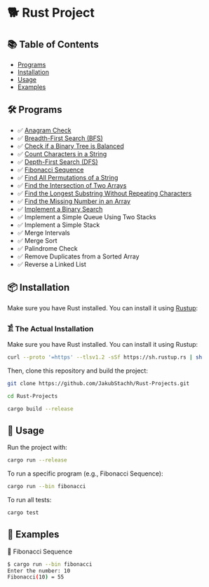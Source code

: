 # 🐕 Rust Project


## 📚 Table of Contents
- [Programs](#-programs)
- [Installation](#-installation)
- [Usage](#-usage)
- [Examples](#-examples)

## 🛠 Programs
- ✅ [Anagram Check](https://github.com/JakubStachh/Rust-Projects/tree/main/Rust%20Projects/Anagram%20Check)
- ✅ [Breadth-First Search (BFS)](https://github.com/JakubStachh/Rust-Projects/tree/main/Rust%20Projects/Breadth-First%20Search%20(BFS))
- ✅ [Check if a Binary Tree is Balanced](https://github.com/JakubStachh/Rust-Projects/tree/main/Rust%20Projects/Check%20if%20a%20Binary%20Tree%20is%20Balanced)
- ✅ [Count Characters in a String](https://github.com/JakubStachh/Rust-Projects/tree/main/Rust%20Projects/Count%20Characters%20in%20a%20String)
- ✅ [Depth-First Search (DFS)](https://github.com/JakubStachh/Rust-Projects/tree/main/Rust%20Projects/Depth-First%20Search%20(DFS))
- ✅ [Fibonacci Sequence](https://github.com/JakubStachh/Rust-Projects/tree/main/Rust%20Projects/Fibonacci%20Sequence)
- ✅ [Find All Permutations of a String](https://github.com/JakubStachh/Rust-Projects/tree/main/Rust%20Projects/Find%20All%20Permutations%20of%20a%20String)
- ✅ [Find the Intersection of Two Arrays](https://github.com/JakubStachh/Rust-Projects/tree/main/Rust%20Projects/Find%20the%20Intersection%20of%20Two%20Arrays)
- ✅ [Find the Longest Substring Without Repeating Characters](https://github.com/JakubStachh/Rust-Projects/tree/main/Rust%20Projects/Find%20the%20Longest%20Substring%20Without%20Repeating%20Characters)
- ✅ [Find the Missing Number in an Array](https://github.com/JakubStachh/Rust-Projects/tree/main/Rust%20Projects/Find%20the%20Missing%20Number%20in%20an%20Array)
- ✅ [Implement a Binary Search](https://github.com/JakubStachh/Rust-Projects/tree/main/Rust%20Projects/Implement%20a%20Binary%20Search)
- ✅ Implement a Simple Queue Using Two Stacks
- ✅ Implement a Simple Stack
- ✅ Merge Intervals
- ✅ Merge Sort
- ✅ Palindrome Check
- ✅ Remove Duplicates from a Sorted Array
- ✅ Reverse a Linked List

## 📦 Installation
Make sure you have Rust installed. You can install it using [Rustup](https://rustup.rs/):

### 𓀃 The Actual Installation

Make sure you have Rust installed. You can install it using Rustup:
```sh
curl --proto '=https' --tlsv1.2 -sSf https://sh.rustup.rs | sh
```
Then, clone this repository and build the project:
```sh
git clone https://github.com/JakubStachh/Rust-Projects.git
```
```sh
cd Rust-Projects
```
```sh
cargo build --release
```
## 🚀 Usage

Run the project with:
```sh
cargo run --release
```
To run a specific program (e.g., Fibonacci Sequence):
```sh
cargo run --bin fibonacci
```
To run all tests:
```sh
cargo test 
```
## 🐜 Examples

📌 Fibonacci Sequence
```sh
$ cargo run --bin fibonacci
Enter the number: 10
Fibonacci(10) = 55
```
